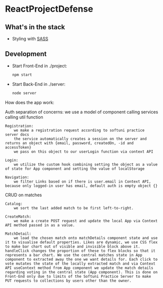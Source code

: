 # ReactProjectDefense

## What's in the stack

- Styling with [SASS](https://sass-lang.com/)


## Development

- Start Front-End in ./project:

  ```sh
  npm start
  ```
- Start Back-End in ./server:

  ```sh
  node server
  ```



How does the app work:

Auth
    separation of concerns:
        we use a model of component calling services calling util function

    Registration: 
        we make a registration request according to softuni practice server docs
        the service automatically creates a session on the server and returns an object with {email, password, createdOn, -id and accessToken}
        we pass on this object to our userLogin function via context API
    
    Login:
        we utilize the custom hook combining setting the object as a value of state for App component and setting the value of localStorage

    Navigation:
        we filter Links based on if there is user.email in Context API, because only logged-in user has email, default auth is empty object {}

    
CRUD on matches

    Catalog:
        we sort the last added match to be first left-to-right.

    CreateMatch:
        we make a create POST request and update the local App via Context API method passed in as a value.

    MatchDetail:
        we load the chosen match onto matchDetails component state and use it to visualise default properties. Likes are dynamic, we use CSS flex to make bar chart out of visible and invisible block above it. handleClick changes the proportion of these to flex blocks so that it represents a bar chart. We use the central matches state in App component to extracted away the one we want details for. Each click to vote mutates the state of the locally extracted match and via Context API useContext method from App component we update the match details regarding voting in the central state (App component). This is done on Front-End only due to limits of the Softuni Practice Server to make PUT requests to collections by users other than the owner.